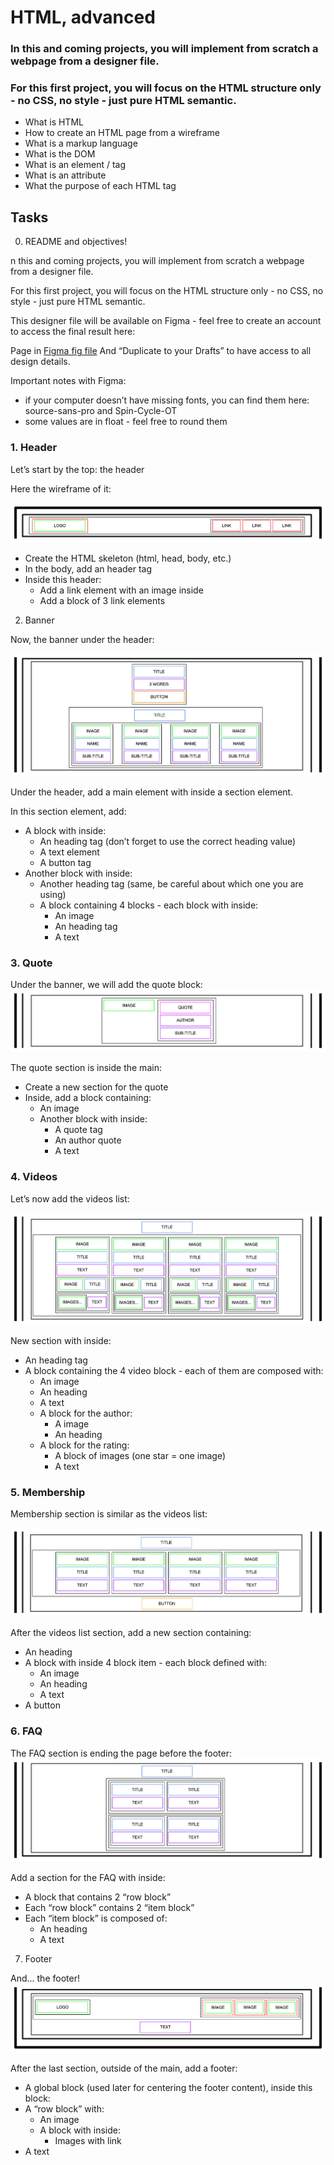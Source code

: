 # HTML, advanced

### In this and coming projects, you will implement from scratch a webpage from a designer file.

### For this first project, you will focus on the HTML structure only - no CSS, no style - just pure HTML semantic.

- What is HTML
- How to create an HTML page from a wireframe
- What is a markup language
- What is the DOM
- What is an element / tag
- What is an attribute
- What the purpose of each HTML tag

## Tasks

0. README and objectives!

n this and coming projects, you will implement from scratch a webpage from a designer file.

For this first project, you will focus on the HTML structure only - no CSS, no style - just pure HTML semantic.

This designer file will be available on Figma - feel free to create an account to access the final result here:

Page in <a href="https://www.figma.com/file/dyYL6Ku4WG7vsdpwvlcJZC/Homepage?type=design&node-id=0-1&mode=design&t=VWRfE60vOssY5dq9-0">Figma
fig file</a>
And “Duplicate to your Drafts” to have access to all design details.

Important notes with Figma:

- if your computer doesn’t have missing fonts, you can find them here: source-sans-pro and Spin-Cycle-OT
- some values are in float - feel free to round them

### 1. Header

Let’s start by the top: the header

Here the wireframe of it:

<img src="./wireframe_images/header_wireframe.jpg"/>

- Create the HTML skeleton (html, head, body, etc.)
- In the body, add an header tag
- Inside this header:
  - Add a link element with an image inside
  - Add a block of 3 link elements

2. Banner

Now, the banner under the header:

<img src="./wireframe_images/banner_wireframe.jpg" alt="Image"/>

Under the header, add a main element with inside a section element.

In this section element, add:

- A block with inside:
  - An heading tag (don’t forget to use the correct heading value)
  - A text element
  - A button tag
- Another block with inside:
  - Another heading tag (same, be careful about which one you are using)
  - A block containing 4 blocks - each block with inside:
    - An image
    - An heading tag
    - A text

### 3. Quote

Under the banner, we will add the quote block:
<img  src="./wireframe_images/Quote_section.jpg"/>

The quote section is inside the main:

- Create a new section for the quote
- Inside, add a block containing:
  - An image
  - Another block with inside:
    - A quote tag
    - An author quote
    - A text

### 4. Videos

Let’s now add the videos list:

<img src="./wireframe_images/video_section.jpg"/>

New section with inside:

- An heading tag
- A block containing the 4 video block - each of them are composed with:
  - An image
  - An heading
  - A text
  - A block for the author:
    - A image
    - An heading
  - A block for the rating:
    - A block of images (one star = one image)
    - A text

### 5. Membership

Membership section is similar as the videos list:

<img src="./wireframe_images/membership section.jpg"/>

After the videos list section, add a new section containing:

- An heading
- A block with inside 4 block item - each block defined with:
  - An image
  - An heading
  - A text
- A button

### 6. FAQ

The FAQ section is ending the page before the footer:
<img src="./wireframe_images/FAQ_SECTION.jpg" />

Add a section for the FAQ with inside:

- A block that contains 2 “row block”
- Each “row block” contains 2 “item block”
- Each “item block” is composed of:
  - An heading
  - A text

7. Footer

And… the footer!
<img src="./wireframe_images/footer.jpg" />

After the last section, outside of the main, add a footer:

- A global block (used later for centering the footer content), inside this block:
- A “row block” with:
  - An image
  - A block with inside:
    - Images with link
- A text
